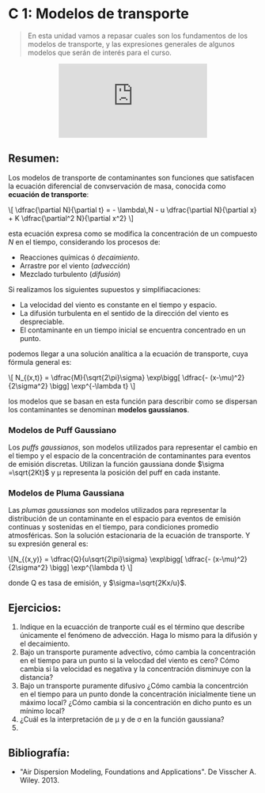 # C 1: Modelos de transporte

> En esta unidad vamos a repasar cuales son los fundamentos de los modelos de transporte, y las expresiones generales de algunos modelos que serán de interés para el curso.

<center><iframe max-width="400" aspect-ratio="0.5625" src="https://www.youtube.com/embed/MUQfKFzIOeU" frameborder="0" allow="accelerometer; autoplay; encrypted-media; gyroscope; picture-in-picture" 
allowfullscreen>
</iframe></center>


## Resumen:
Los modelos de transporte de contaminantes son funciones que satisfacen la ecuación diferencial de convservación de masa, conocida como **ecuación de transporte**:

<p>
\[ \dfrac{\partial N}{\partial t} =  - \lambda\,N - u \dfrac{\partial N}{\partial x} + K \dfrac{\partial^2 N}{\partial x^2} \]
</p>

esta ecuación expresa como se modifica la concentración de un compuesto *N* en el tiempo, considerando los procesos de:
+ Reacciones químicas ó *decaimiento*.
+ Arrastre por el viento (*advección*)
+ Mezclado turbulento (*difusión*)

Si realizamos los siguientes supuestos y simplifiacaciones:
- La velocidad del viento es constante en el tiempo y espacio.
- La difusión turbulenta en el sentido de la dirección del viento es despreciable.
- El contaminante en un tiempo inicial se encuentra concentrado en un punto.

podemos llegar a una solución analítica a la ecuación de transporte, cuya fórmula general es:

<p>
\[ N_{(x,t)} = \dfrac{M}{\sqrt{2\pi}\sigma} \exp\bigg[ \dfrac{- (x-\mu)^2}{2\sigma^2}  \bigg] \exp^{-\lambda t} \]
</p>

los modelos que se basan en esta función para describir como se dispersan los contaminantes se denominan **modelos gaussianos**.

### Modelos de Puff Gaussiano
Los *puffs gaussianos*, son modelos utilizados para representar el cambio en el tiempo y el espacio de la concentración de contaminantes para eventos de emisión discretas.
Utilizan la función gaussiana donde $\sigma =\sqrt{2Kt}$ y &mu; representa la posición del puff en cada instante.


### Modelos de Pluma Gaussiana
Las *plumas gaussianas* son modelos utilizados para representar la distribución de un contaminante en el espacio para eventos de emisión continuas y sostenidas en el tiempo, para condiciones promedio atmosféricas. 
Son la solución estacionaria de la ecuación de transporte. Y su expresión general es:

<p>
\[N_{(x,y)} = \dfrac{Q}{u\sqrt{2\pi}\sigma} \exp\bigg[ \dfrac{- (x-\mu)^2}{2\sigma^2}  \bigg] \exp^{\lambda t} \]
</p>

donde Q es tasa de emisión, y $\sigma=\sqrt{2Kx/u}$.

## Ejercicios:

1. Indique en la ecuacción de tranporte cuál es el término que describe únicamente el fenómeno de advección. Haga lo mismo para la difusión y el decaimiento.
2. Bajo un transporte puramente advectivo, cómo cambia la concentración en el tiempo para un punto si la velocdad del viento es cero? Cómo cambia si la velocidad es negativa y la concentración disminuye con la distancia?
3. Bajo un transporte puramente difusivo ¿Cómo cambia la concentrción en el tiempo para un punto donde la concentración inicialmente tiene un máximo local? ¿Cómo cambia si la concentración en dicho punto es un mínimo local?
4. ¿Cuál es la interpretación de &mu; y de &sigma; en la función gaussiana?
5. 


## Bibliografía:
- "Air Dispersion Modeling, Foundations and Applications". De Visscher A. Wiley. 2013.

